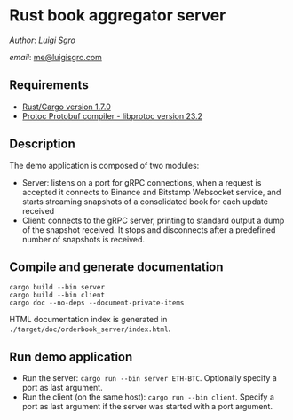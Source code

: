 # Rust book aggregator server
_Author_: _Luigi Sgro_

_email_: [me@luigisgro.com](mailto:me@luigisgro.com)

## Requirements
* [Rust/Cargo version 1.7.0](https://www.rust-lang.org/tools/install)
* [Protoc Protobuf compiler - libprotoc version 23.2](https://github.com/protocolbuffers/protobuf/releases)

## Description
The demo application is composed of two modules:
* Server: listens on a port for gRPC connections, when a request is accepted
it connects to Binance and Bitstamp Websocket service, and starts
streaming snapshots of a consolidated book for each update received
* Client: connects to the gRPC server, printing to standard
output a dump of the snapshot received. It stops and disconnects
after a predefined number of snapshots is received.

## Compile and generate documentation
```shell
cargo build --bin server
cargo build --bin client
cargo doc --no-deps --document-private-items
```
HTML documentation index is generated in `./target/doc/orderbook_server/index.html`.

## Run demo application
* Run the server: `cargo run --bin server ETH-BTC`.
Optionally specify a port as last argument.
* Run the client (on the same host): `cargo run --bin client`.
Specify a port as last argument if the server was started with a port argument.
